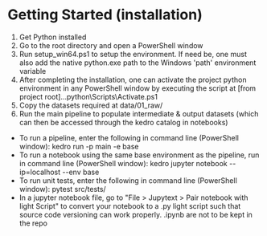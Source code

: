 # Getting Started (installation)
1.	Get Python installed
2.  Go to the root directory and open a PowerShell window
3.  Run setup_win64.ps1 to setup the environment. If need be, one must also add the native python.exe path to the Windows 'path' environment variable
4.  After completing the installation, one can activate the project python environment in any PowerShell window by executing the script at [from project root]..\.python\Scripts\Activate.ps1
5.  Copy the datasets required at data/01_raw/
6.  Run the main pipeline to populate intermediate & output datasets (which can then be accessed through the kedro catalog in notebooks)
* 	To run a pipeline, enter the following in command line (PowerShell window): kedro run -p main -e base
*	To run a notebook using the same base environment as the pipeline, run in command line (PowerShell window): kedro jupyter notebook --ip=localhost --env base
*	To run unit tests, enter the following in command line (PowerShell window): pytest src/tests/
*  	In a jupyter notebook file, go to "File > Jupytext > Pair notebook with light Script" to convert your notebook to a .py light script such that source code versioning can work properly. .ipynb are not to be kept in the repo
